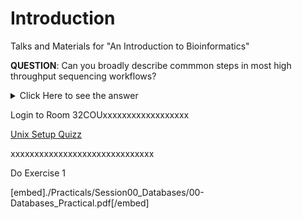 # Introduction
Talks and Materials for "An Introduction to Bioinformatics"

<p><strong>QUESTION</strong>: Can you broadly describe commmon steps in most high throughput sequencing workflows?</p>
<details><summary>Click Here to see the answer</summary><p>
</p><ul>
<li>
<p>Extraction and purification of the DNA template (even RNA must usually be converted to cDNA)</p>
</li>
<li>
<p>Fragmentation of the DNA template (into a size range that can be accommodated by the machine)</p>
</li>
<li>
<p>Attachment of sequencing tags (to enable reading by the machine)</p>
</li>
<li>
<p>Amplification of signal (usually trough PCR, often already in the machine)</p>
</li>
<li>
<p>Reading of signal and conversion into nucleotide bases</p>
</li>
</ul>
<p></p></details>



Login to Room 32COUxxxxxxxxxxxxxxxxxx

[Unix Setup Quizz](https://b.socrative.com/login/student)

xxxxxxxxxxxxxxxxxxxxxxxxxxxxxx




Do Exercise 1

[embed]./Practicals/Session00_Databases/00-Databases_Practical.pdf[/embed]


